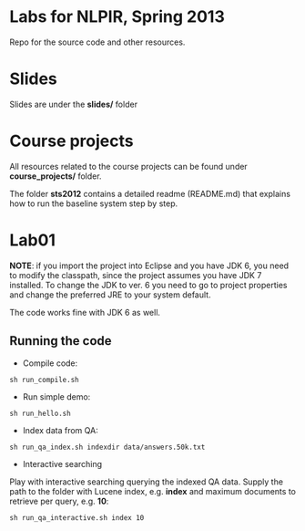 Labs for NLPIR, Spring 2013
===========================

Repo for the source code and other resources.

# Slides

Slides are under the **slides/** folder

# Course projects

All resources related to the course projects can be found under **course_projects/** folder. 

The folder **sts2012** contains a detailed readme (README.md) that explains how to run the baseline system step by step.

# Lab01

**NOTE**: if you import the project into Eclipse and you have JDK 6, you need to modify the classpath, since the project assumes you have JDK 7 installed. To change the JDK to ver. 6 you need to go to project properties and change the preferred JRE to your system default. 

The code works fine with JDK 6 as well.

## Running the code

* Compile code:

`sh run_compile.sh`

* Run simple demo:

`sh run_hello.sh`

* Index data from QA:

`sh run_qa_index.sh indexdir data/answers.50k.txt`

* Interactive searching

Play with interactive searching querying the indexed QA data. 
Supply the path to the folder with Lucene index, e.g. **index** 
and maximum documents to retrieve per query, e.g. **10**:

`sh run_qa_interactive.sh index 10`